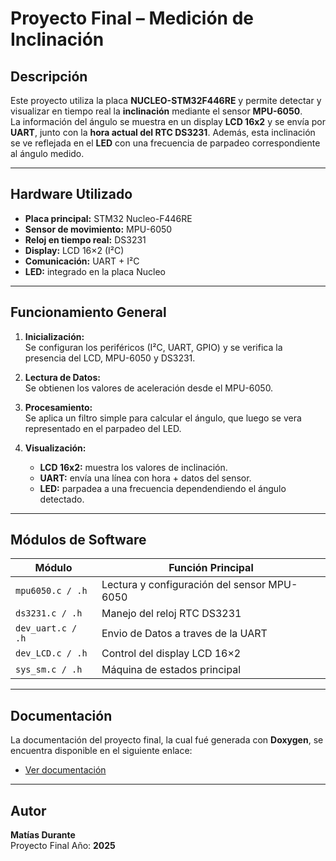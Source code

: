 # Proyecto Final – Medición de Inclinación

## Descripción
Este proyecto utiliza la placa **NUCLEO-STM32F446RE** y permite detectar y visualizar en tiempo real la **inclinación** mediante el sensor **MPU-6050**.  
La información del ángulo se muestra en un display **LCD 16x2** y se envía por **UART**, junto con la **hora actual del RTC DS3231**.
Además, esta inclinación se ve reflejada en el **LED** con una frecuencia de parpadeo correspondiente al ángulo medido.  

---

## Hardware Utilizado
- **Placa principal:** STM32 Nucleo-F446RE  
- **Sensor de movimiento:** MPU-6050 
- **Reloj en tiempo real:** DS3231  
- **Display:** LCD 16×2 (I²C)  
- **Comunicación:** UART + I²C  
- **LED:** integrado en la placa Nucleo  

---

## Funcionamiento General
1. **Inicialización:**  
   Se configuran los periféricos (I²C, UART, GPIO) y se verifica la presencia del LCD, MPU-6050 y DS3231.  

2. **Lectura de Datos:**  
   Se obtienen los valores de aceleración desde el MPU-6050.  

3. **Procesamiento:**  
   Se aplica un filtro simple para calcular el ángulo, que luego se vera representado en el parpadeo del LED.  

4. **Visualización:**  
   - **LCD 16x2:** muestra los valores de inclinación.  
   - **UART:** envía una línea con hora + datos del sensor.  
   - **LED:** parpadea a una frecuencia dependendiendo el ángulo detectado.

---

## Módulos de Software
| Módulo            | Función Principal                           |
|-------------------|---------------------------------------------|
| `mpu6050.c / .h`  | Lectura y configuración del sensor MPU-6050 |
| `ds3231.c / .h`   | Manejo del reloj RTC DS3231                 |
| `dev_uart.c / .h` | Envio de Datos a traves de la UART          |
| `dev_LCD.c / .h`  | Control del display LCD 16×2                |
| `sys_sm.c / .h`   | Máquina de estados principal                |

---

## Documentación

La documentación del proyecto final, la cual fué generada con **Doxygen**, se encuentra disponible en el siguiente enlace:

- [Ver documentación](https://matuuted.github.io/Proyecto_Final/)

---

##  Autor
**Matías Durante**  
Proyecto Final
Año: **2025**
